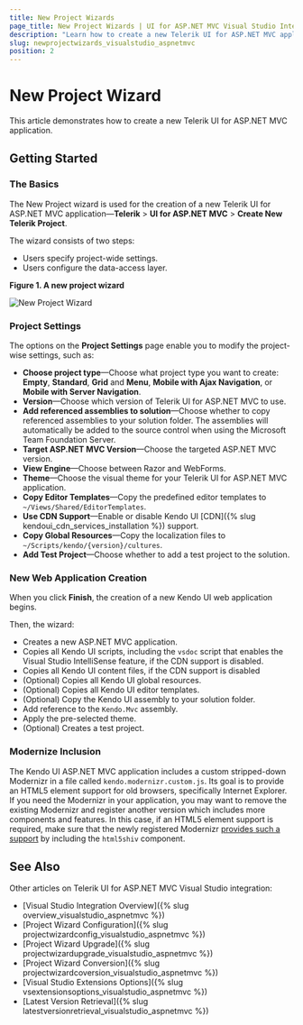 ```yaml
---
title: New Project Wizards
page_title: New Project Wizards | UI for ASP.NET MVC Visual Studio Integration
description: "Learn how to create a new Telerik UI for ASP.NET MVC application."
slug: newprojectwizards_visualstudio_aspnetmvc
position: 2
---
```


# New Project Wizard

This article demonstrates how to create a new Telerik UI for ASP.NET MVC application.

## Getting Started

### The Basics

The New Project wizard is used for the creation of a new Telerik UI for ASP.NET MVC application&mdash;**Telerik** > **UI for ASP.NET MVC** > **Create New Telerik Project**.

The wizard consists of two steps:

* Users specify project-wide settings.
* Users configure the data-access layer.

**Figure 1. A new project wizard**

![New Project Wizard](/aspnet-mvc/vs-integration/images/new1.png)

### Project Settings

The options on the **Project Settings** page enable you to modify the project-wise settings, such as:

* **Choose project type**&mdash;Choose what project type you want to create: **Empty**, **Standard**, **Grid** and **Menu**, **Mobile with Ajax Navigation**, or **Mobile with Server Navigation**.
* **Version**&mdash;Choose which version of Telerik UI for ASP.NET MVC to use.
* **Add referenced assemblies to solution**&mdash;Choose whether to copy referenced assemblies to your solution folder. The assemblies will automatically be added to the source control when using the Microsoft Team Foundation Server.
* **Target ASP.NET MVC Version**&mdash;Choose the targeted ASP.NET MVC version.
* **View Engine**&mdash;Choose between Razor and WebForms.
* **Theme**&mdash;Choose the visual theme for your Telerik UI for ASP.NET MVC application.
* **Copy Editor Templates**&mdash;Copy the predefined editor templates to `~/Views/Shared/EditorTemplates`.
* **Use CDN Support**&mdash;Enable or disable Kendo UI [CDN]({% slug kendoui_cdn_services_installation %}) support.
* **Copy Global Resources**&mdash;Copy the localization files to `~/Scripts/kendo/{version}/cultures`.
* **Add Test Project**&mdash;Choose whether to add a test project to the solution.

### New Web Application Creation

When you click **Finish**, the creation of a new Kendo UI web application begins.

Then, the wizard:

* Creates a new ASP.NET MVC application.
* Copies all Kendo UI scripts, including the `vsdoc` script that enables the Visual Studio IntelliSense feature, if the CDN support is disabled.
* Copies all Kendo UI content files, if the CDN support is disabled
* (Optional) Copies all Kendo UI global resources.
* (Optional) Copies all Kendo UI editor templates.
* (Optional) Copy the Kendo UI assembly to your solution folder.
* Add reference to the `Kendo.Mvc` assembly.
* Apply the pre-selected theme.
* (Optional) Creates a test project.

### Modernize Inclusion

The Kendo UI ASP.NET MVC application includes a custom stripped-down Modernizr in a file called `kendo.modernizr.custom.js`. Its goal is to provide an HTML5 element support for old browsers, specifically Internet Explorer. If you need the Modernizr in your application, you may want to remove the existing Modernizr and register another version which includes more components and features. In this case, if an HTML5 element support is required, make sure that the newly registered Modernizr [provides such a support](http://modernizr.com/docs/#html5inie) by including the `html5shiv` component.

## See Also

Other articles on Telerik UI for ASP.NET MVC Visual Studio integration:

* [Visual Studio Integration Overview]({% slug overview_visualstudio_aspnetmvc %})
* [Project Wizard Configuration]({% slug projectwizardconfig_visualstudio_aspnetmvc %})
* [Project Wizard Upgrade]({% slug projectwizardupgrade_visualstudio_aspnetmvc %})
* [Project Wizard Conversion]({% slug projectwizardcoversion_visualstudio_aspnetmvc %})
* [Visual Studio Extensions Options]({% slug vsextensionsoptions_visualstudio_aspnetmvc %})
* [Latest Version Retrieval]({% slug latestversionretrieval_visualstudio_aspnetmvc %})

